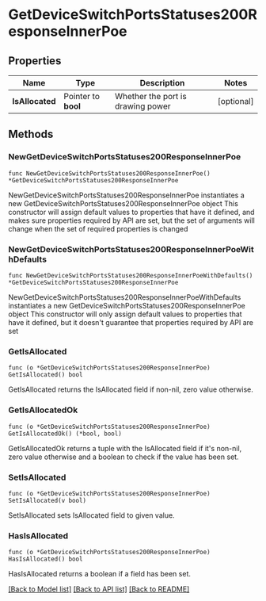 # GetDeviceSwitchPortsStatuses200ResponseInnerPoe

## Properties

Name | Type | Description | Notes
------------ | ------------- | ------------- | -------------
**IsAllocated** | Pointer to **bool** | Whether the port is drawing power | [optional] 

## Methods

### NewGetDeviceSwitchPortsStatuses200ResponseInnerPoe

`func NewGetDeviceSwitchPortsStatuses200ResponseInnerPoe() *GetDeviceSwitchPortsStatuses200ResponseInnerPoe`

NewGetDeviceSwitchPortsStatuses200ResponseInnerPoe instantiates a new GetDeviceSwitchPortsStatuses200ResponseInnerPoe object
This constructor will assign default values to properties that have it defined,
and makes sure properties required by API are set, but the set of arguments
will change when the set of required properties is changed

### NewGetDeviceSwitchPortsStatuses200ResponseInnerPoeWithDefaults

`func NewGetDeviceSwitchPortsStatuses200ResponseInnerPoeWithDefaults() *GetDeviceSwitchPortsStatuses200ResponseInnerPoe`

NewGetDeviceSwitchPortsStatuses200ResponseInnerPoeWithDefaults instantiates a new GetDeviceSwitchPortsStatuses200ResponseInnerPoe object
This constructor will only assign default values to properties that have it defined,
but it doesn't guarantee that properties required by API are set

### GetIsAllocated

`func (o *GetDeviceSwitchPortsStatuses200ResponseInnerPoe) GetIsAllocated() bool`

GetIsAllocated returns the IsAllocated field if non-nil, zero value otherwise.

### GetIsAllocatedOk

`func (o *GetDeviceSwitchPortsStatuses200ResponseInnerPoe) GetIsAllocatedOk() (*bool, bool)`

GetIsAllocatedOk returns a tuple with the IsAllocated field if it's non-nil, zero value otherwise
and a boolean to check if the value has been set.

### SetIsAllocated

`func (o *GetDeviceSwitchPortsStatuses200ResponseInnerPoe) SetIsAllocated(v bool)`

SetIsAllocated sets IsAllocated field to given value.

### HasIsAllocated

`func (o *GetDeviceSwitchPortsStatuses200ResponseInnerPoe) HasIsAllocated() bool`

HasIsAllocated returns a boolean if a field has been set.


[[Back to Model list]](../README.md#documentation-for-models) [[Back to API list]](../README.md#documentation-for-api-endpoints) [[Back to README]](../README.md)


